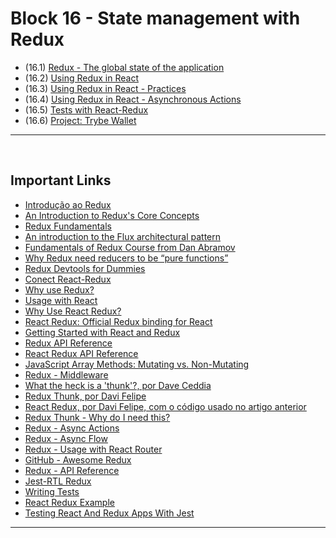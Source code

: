 # Block 16 - State management with Redux

- (16.1) [Redux - The global state of the application](https://github.com/LeonarDev/Trybe/tree/main/Exercises/front-end/block_16/16.1)
- (16.2) [Using Redux in React](https://github.com/LeonarDev/Trybe/tree/main/Exercises/front-end/block_16/16.2)
- (16.3) [Using Redux in React - Practices](https://github.com/LeonarDev/Trybe/tree/main/Exercises/front-end/block_16/16.3)
- (16.4) [Using Redux in React - Asynchronous Actions](https://github.com/LeonarDev/Trybe/tree/main/Exercises/front-end/block_16/16.4)
- (16.5) [Tests with React-Redux](https://github.com/LeonarDev/Trybe/tree/main/Exercises/front-end/block_16/16.5)
- (16.6) [Project: Trybe Wallet]()

<hr>
<br>

## Important Links

- [Introdução ao Redux](https://medium.com/jaguaribetech/introdu%C3%A7%C3%A3o-ao-redux-usando-apenas-javascript-6d6d55bd9be4)
- [An Introduction to Redux's Core Concepts](https://www.digitalocean.com/community/tutorials/redux-redux-intro)
- [Redux Fundamentals](https://redux.js.org/tutorials/fundamentals/part-1-overview)
- [An introduction to the Flux architectural pattern](https://www.freecodecamp.org/news/an-introduction-to-the-flux-architectural-pattern-674ea74775c9/)
- [Fundamentals of Redux Course from Dan Abramov](https://egghead.io/courses/fundamentals-of-redux-course-from-dan-abramov-bd5cc867)
- [Why Redux need reducers to be “pure functions”](https://www.freecodecamp.org/news/why-redux-needs-reducers-to-be-pure-functions-d438c58ae468/)
- [Redux Devtools for Dummies](https://codeburst.io/redux-devtools-for-dummies-74566c597d7)
- [Conect React-Redux](https://react-redux.js.org/api/connect)
- [Why use Redux?](https://blog.logrocket.com/why-use-redux-reasons-with-clear-examples-d21bffd5835/)
- [Usage with React](https://redux.js.org/tutorials/fundamentals/part-5-ui-react#usage-with-react)
- [Why Use React Redux?](https://react-redux.js.org/introduction/why-use-react-redux)
- [React Redux: Official Redux binding for React](https://react-redux.js.org/)
- [Getting Started with React and Redux](https://scotch.io/courses/getting-started-with-react-and-redux)
- [Redux API Reference](https://redux.js.org/api/api-reference)
- [React Redux API Reference](https://react-redux.js.org/api/connect#overview)
- [JavaScript Array Methods: Mutating vs. Non-Mutating](https://lorenstewart.me/2017/01/22/javascript-array-methods-mutating-vs-non-mutating/)
- [Redux - Middleware](https://redux.js.org/advanced/middleware)
- [What the heck is a 'thunk'?, por Dave Ceddia](https://daveceddia.com/what-is-a-thunk)
- [Redux Thunk, por Davi Felipe](http://davifelipe.com.br/redux-thunk)
- [React Redux, por Davi Felipe, com o código usado no artigo anterior](http://davifelipe.com.br/react-redux)
- [Redux Thunk - Why do I need this?](https://github.com/reduxjs/redux-thunk#why-do-i-need-this)
- [Redux - Async Actions](https://redux.js.org/advanced/async-actions)
- [Redux - Async Flow](https://redux.js.org/advanced/async-flow)
- [Redux - Usage with React Router](https://redux.js.org/advanced/usage-with-react-router)
- [GitHub - Awesome Redux](https://github.com/xgrommx/awesome-redux)
- [Redux - API Reference](https://redux.js.org/api/api-reference)
- [Jest-RTL Redux](https://react-testing-examples.com/jest-rtl/redux/)
- [Writing Tests](https://redux.js.org/recipes/writing-tests)
- [React Redux Example](https://testing-library.com/docs/example-react-redux)
- [Testing React And Redux Apps With Jest](https://scotch.io/tutorials/testing-react-and-redux-apps-with-jest)


<hr>
<br>
